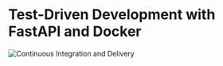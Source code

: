# Test-Driven Development with FastAPI and Docker

![Continuous Integration and Delivery](https://github.com/mohamedali92/fastapi-tdd-docker/workflows/Continuous%20Integration%20and%20Delivery/badge.svg?branch=master)
